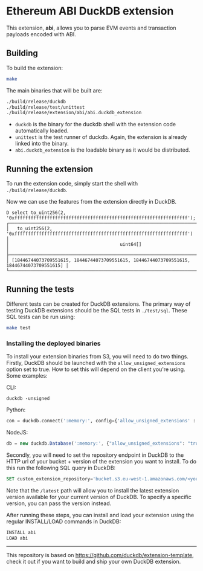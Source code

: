 # Ethereum ABI DuckDB extension

This extension, **abi**, allows you to parse EVM events and transaction payloads encoded with ABI.

## Building
To build the extension:
```sh
make
```
The main binaries that will be built are:
```sh
./build/release/duckdb
./build/release/test/unittest
./build/release/extension/abi/abi.duckdb_extension
```
- `duckdb` is the binary for the duckdb shell with the extension code automatically loaded.
- `unittest` is the test runner of duckdb. Again, the extension is already linked into the binary.
- `abi.duckdb_extension` is the loadable binary as it would be distributed.

## Running the extension
To run the extension code, simply start the shell with `./build/release/duckdb`.

Now we can use the features from the extension directly in DuckDB.
```
D select to_uint256(2, '0xffffffffffffffffffffffffffffffffffffffffffffffffffffffffffffffff');
┌──────────────────────────────────────────────────────────────────────────────────────────┐
│   to_uint256(2, '0xffffffffffffffffffffffffffffffffffffffffffffffffffffffffffffffff')    │
│                                         uint64[]                                         │
├──────────────────────────────────────────────────────────────────────────────────────────┤
│ [18446744073709551615, 18446744073709551615, 18446744073709551615, 18446744073709551615] │
└──────────────────────────────────────────────────────────────────────────────────────────┘

```

## Running the tests
Different tests can be created for DuckDB extensions. The primary way of testing DuckDB extensions should be the SQL tests in `./test/sql`. These SQL tests can be run using:
```sh
make test
```

### Installing the deployed binaries
To install your extension binaries from S3, you will need to do two things. Firstly, DuckDB should be launched with the
`allow_unsigned_extensions` option set to true. How to set this will depend on the client you're using. Some examples:

CLI:
```shell
duckdb -unsigned
```

Python:
```python
con = duckdb.connect(':memory:', config={'allow_unsigned_extensions' : 'true'})
```

NodeJS:
```js
db = new duckdb.Database(':memory:', {"allow_unsigned_extensions": "true"});
```

Secondly, you will need to set the repository endpoint in DuckDB to the HTTP url of your bucket + version of the extension
you want to install. To do this run the following SQL query in DuckDB:
```sql
SET custom_extension_repository='bucket.s3.eu-west-1.amazonaws.com/<your_extension_name>/latest';
```
Note that the `/latest` path will allow you to install the latest extension version available for your current version of
DuckDB. To specify a specific version, you can pass the version instead.

After running these steps, you can install and load your extension using the regular INSTALL/LOAD commands in DuckDB:
```sql
INSTALL abi
LOAD abi
```

---

This repository is based on https://github.com/duckdb/extension-template, check it out if you want to build and ship your own DuckDB extension.